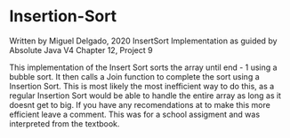 # Insertion-Sort
Written by Miguel Delgado, 2020
InsertSort Implementation as guided by Absolute Java V4 Chapter 12, Project 9

This implementation of the Insert Sort sorts the array until end - 1 using a bubble sort. It then calls a Join function to complete the sort using a Insertion Sort.
This is most likely the most inefficient way to do this, as a regular Insertion Sort would be able to handle the entire array as long as it doesnt get to big. If you have any
recomendations at to make this more efficient leave a comment. This was for a school assigment and was interpreted from the textbook.
